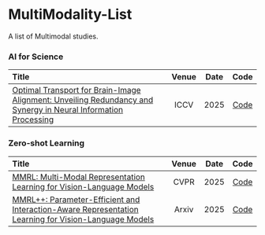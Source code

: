 # MultiModality-List

A list of Multimodal studies.

### AI for Science
|  Title  |   Venue  |   Date   |   Code   |
|:--------|:--------:|:--------:|:--------:|
| [Optimal Transport for Brain-Image Alignment: Unveiling Redundancy and Synergy in Neural Information Processing](https://arxiv.org/pdf/2503.10663)  | ICCV | 2025 | [Code](https://github.com/NKUShaw/OT-Alignment4brain-to-image) | 


### Zero-shot Learning
|  Title  |   Venue  |   Date   |   Code   |
|:--------|:--------:|:--------:|:--------:|
| [MMRL: Multi-Modal Representation Learning for Vision-Language Models](https://arxiv.org/abs/2503.08497)  | CVPR | 2025 | [Code](https://github.com/yunncheng/MMRL) | 
| [MMRL++: Parameter-Efficient and Interaction-Aware Representation Learning for Vision-Language Models](https://arxiv.org/abs/2505.10088)  | Arxiv | 2025 | [Code](https://github.com/yunncheng/MMRL) | 

